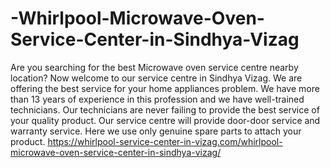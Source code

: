# -Whirlpool-Microwave-Oven-Service-Center-in-Sindhya-Vizag
Are you searching for the best Microwave oven service centre nearby location? Now welcome to our service centre in Sindhya Vizag. We are offering the best service for your home appliances problem. We have more than 13 years of experience in this profession and we have well-trained technicians. Our technicians are never failing to provide the best service of your quality product. Our service centre will provide door-door service and warranty service. Here we use only genuine spare parts to attach your product.   https://whirlpool-service-center-in-vizag.com/whirlpool-microwave-oven-service-center-in-sindhya-vizag/
